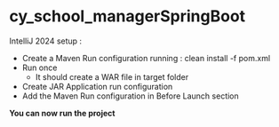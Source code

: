 # cy_school_managerSpringBoot

IntelliJ 2024 setup :
- Create a Maven Run configuration running : clean install -f pom.xml
- Run once
  - It should create a WAR file in target folder
 - Create JAR Application run configuration
 - Add the Maven Run configuration in Before Launch section

**You can now run the project**
